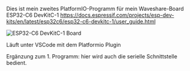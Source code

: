 Dies ist mein zweites PlatformIO-Programm für mein Waveshare-Board ESP32-C6 DevKitC-1
https://docs.espressif.com/projects/esp-dev-kits/en/latest/esp32c6/esp32-c6-devkitc-1/user_guide.html

![ESP32-C6 DevKitC-1 Board](https://docs.espressif.com/projects/esp-dev-kits/en/latest/esp32c6/_images/esp32-c6-devkitc-1-isometric_v1.2.png)

Läuft unter VSCode mit dem Platformio Plugin 

Ergänzung zum 1. Programm: hier wird auch die serielle Schnittstelle bedient. 
